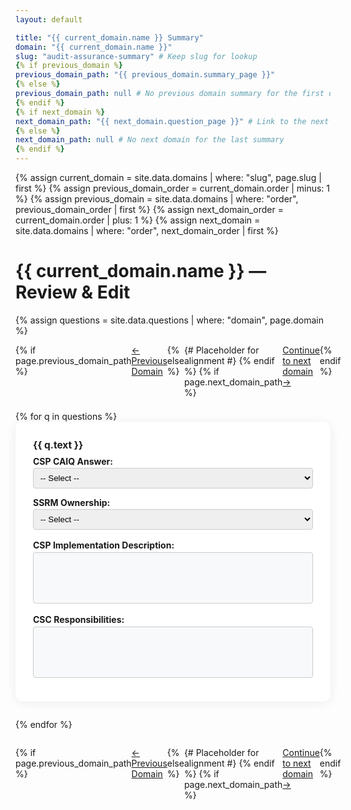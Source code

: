 ```yaml
---
layout: default

title: "{{ current_domain.name }} Summary"
domain: "{{ current_domain.name }}"
slug: "audit-assurance-summary" # Keep slug for lookup
{% if previous_domain %}
previous_domain_path: "{{ previous_domain.summary_page }}"
{% else %}
previous_domain_path: null # No previous domain summary for the first domain
{% endif %}
{% if next_domain %}
next_domain_path: "{{ next_domain.question_page }}" # Link to the next domain's question page
{% else %}
next_domain_path: null # No next domain for the last summary
{% endif %}
---
```


<!-- Look up domain data from _data/domains.yml -->
{% assign current_domain = site.data.domains | where: "slug", page.slug | first %}
{% assign previous_domain_order = current_domain.order | minus: 1 %}
{% assign previous_domain = site.data.domains | where: "order", previous_domain_order | first %}
{% assign next_domain_order = current_domain.order | plus: 1 %}
{% assign next_domain = site.data.domains | where: "order", next_domain_order | first %}

# {{ current_domain.name }} — Review & Edit

{% assign questions = site.data.questions | where: "domain", page.domain %}

<div style="max-width: 700px; margin: 0 auto;">
  <div style="display: flex; justify-content: space-between; margin-bottom: 1.5em;">
    {% if page.previous_domain_path %}
      <a href="{{ page.previous_domain_path | relative_url }}" class="btn btn-secondary">← Previous Domain</a>
    {% else %}
      <span style="width: 100px;"></span> {# Placeholder for alignment #}
    {% endif %}
    {% if page.next_domain_path %}
      <a href="{{ page.next_domain_path | relative_url }}" class="btn btn-primary">Continue to next domain →</a>
    {% endif %}
  </div>
  <div id="{{ page.slug }}">
    {% for q in questions %}
    <div class="summary-question-block" data-storage-key="{{ q.storage_key }}" style="background:#fff;border-radius:12px;box-shadow:0 2px 16px rgba(0,0,0,0.07);padding:2em 2em 1.5em 2em; margin-bottom: 2em;">
      <div style="font-size:1.1em;font-weight:bold;margin-bottom:0.5em;">{{ q.text }}</div>
      <div style="display:flex;gap:1em;margin-bottom:1.2em;flex-wrap:wrap;">
        <div style="flex:1 1 220px;min-width:220px;">
          <label style="font-weight:bold;" for="caiq-answer-{{ q.storage_key }}">CSP CAIQ Answer:</label><br>
          <select id="caiq-answer-{{ q.storage_key }}" class="caiq-answer" style="width:100%;padding:0.5em;border-radius:4px;border:1px solid #ccc;margin-top:0.2em;">
            <option value="">-- Select --</option>
            <option>Yes</option>
            <option>No</option>
            <option>Not Applicable</option>
          </select>
        </div>
        <div style="flex:1 1 220px;min-width:220px;">
          <label style="font-weight:bold;" for="ssrm-ownership-{{ q.storage_key }}">SSRM Ownership:</label><br>
          <select id="ssrm-ownership-{{ q.storage_key }}" class="ssrm-ownership" style="width:100%;padding:0.5em;border-radius:4px;border:1px solid #ccc;margin-top:0.2em;">
            <option value="">-- Select --</option>
            <option>CSP-owned</option>
            <option>CSC-owned</option>
            <option>3rd-party outsourced</option>
            <option>Shared CSP and CSC</option>
            <option>Shared CSP and 3rd party</option>
          </select>
        </div>
      </div>
      <div style="margin-bottom:1.2em;">
        <label style="font-weight:bold;" for="csp-impl-desc-{{ q.storage_key }}">CSP Implementation Description:</label>
        <div id="csp-impl-desc-{{ q.storage_key }}" class="csp-impl-desc" style="background:#f8f9fa;border:1px solid #ccc;border-radius:4px;min-height:80px;margin-top:0.2em;"></div>
      </div>
      <div style="margin-bottom:1.2em;">
        <label style="font-weight:bold;" for="csc-resp-{{ q.storage_key }}">CSC Responsibilities:</label>
        <div id="csc-resp-{{ q.storage_key }}" class="csc-resp" style="background:#f8f9fa;border:1px solid #ccc;border-radius:4px;min-height:80px;margin-top:0.2em;"></div>
      </div>
    </div>
    {% endfor %}
  </div>

  <div style="display: flex; justify-content: space-between; margin-top: 2em;">
    {% if page.previous_domain_path %}
      <a href="{{ page.previous_domain_path | relative_url }}" class="btn btn-secondary">← Previous Domain</a>
    {% else %}
       <span style="width: 100px;"></span> {# Placeholder for alignment #}
    {% endif %}
    {% if page.next_domain_path %}
      <a href="{{ page.next_domain_path | relative_url }}" class="btn btn-primary">Continue to next domain →</a>
    {% endif %}
  </div>
</div>

<!-- Toast Notification -->
<div id="toast-saved" style="display:none; position:fixed; z-index:9999; right:24px; bottom:24px; background:#28a745; color:#fff; padding:0.9em 1.5em; border-radius:8px; font-weight:bold; box-shadow:0 2px 8px rgba(0,0,0,0.12); font-size:1.1em; transition:opacity 0.3s;">Saved!</div>

<!-- Quill.js CDN -->
<link href="https://cdn.quilljs.com/1.3.6/quill.bubble.css" rel="stylesheet">
<script src="https://cdn.quilljs.com/1.3.6/quill.min.js"></script>
<script>
function showToast() {
  const toast = document.getElementById('toast-saved');
  toast.style.display = 'block';
  toast.style.opacity = '1';
  setTimeout(() => {
    toast.style.opacity = '0';
    setTimeout(() => { toast.style.display = 'none'; }, 300);
  }, 1200);
}

function saveAnswers(storageKey, answerSel, ownerSel, quillCSP, quillCSC) {
  const data = { ...JSON.parse(localStorage.getItem(storageKey) || '{}') };
  if (answerSel) data.caiqAnswer = answerSel.value;
  if (ownerSel) data.ssrmOwnership = ownerSel.value;
  if (quillCSP) data.cspImpl = quillCSP.root.innerHTML;
  if (quCSC) data.cscResp = quillCSC.root.innerHTML;
  localStorage.setItem(storageKey, JSON.stringify(data));
  showToast(); // Only show toast on successful save
}

function loadAnswers(storageKey, answerSel, ownerSel, quillCSP, quillCSC) {
  const data = JSON.parse(localStorage.getItem(storageKey) || '{}');
  if (data.caiqAnswer && answerSel) answerSel.value = data.caiqAnswer;
  if (data.ssrmOwnership && ownerSel) ownerSel.value = data.ssrmOwnership;
  if (data.cspImpl && quillCSP) quillCSP.root.innerHTML = data.cspImpl;
  if (data.cscResp && quillCSC) quillCSC.root.innerHTML = data.cscResp;
}

document.addEventListener('DOMContentLoaded', function() {
  document.querySelectorAll('.summary-question-block').forEach(block => {
    const storageKey = block.getAttribute('data-storage-key');
    const answerSel = block.querySelector('.caiq-answer');
    const ownerSel = block.querySelector('.ssrm-ownership');
    const cspDiv = block.querySelector('.csp-impl-desc');
    const cscDiv = block.querySelector('.csc-resp');

    // Initialize Quill editors only if the elements exist
    let quillCSP = null;
    if (cspDiv) {
        quillCSP = new Quill(cspDiv, {
            theme: 'bubble',
            placeholder: 'Describe the implementation...',
            modules: { toolbar: [ ['bold', 'italic', 'underline'], ['link'], [{ 'list': 'ordered'}, { 'list': 'bullet' }] ] }
        });
        quillCSP.root.addEventListener('blur', () => saveAnswers(storageKey, answerSel, ownerSel, quillCSP, quillCSC));
    }

    let quillCSC = null;
    if (cscDiv) {
        quillCSC = new Quill(cscDiv, {
            theme: 'bubble',
            placeholder: 'Describe the responsibilities...',
            modules: { toolbar: [ ['bold', 'italic', 'underline'], ['link'], [{ 'list': 'ordered'}, { 'list': 'bullet' }] ] }
        });
        quillCSC.root.addEventListener('blur', () => saveAnswers(storageKey, answerSel, ownerSel, quillCSP, quillCSC));
    }

    // Load saved answers
    loadAnswers(storageKey, answerSel, ownerSel, quillCSP, quillCSC);

    // Save on change for selects
    if (answerSel) answerSel.addEventListener('change', () => saveAnswers(storageKey, answerSel, ownerSel, quillCSP, quillCSC));
    if (ownerSel) ownerSel.addEventListener('change', () => saveAnswers(storageKey, answerSel, ownerSel, quillCSP, quillCSC));

  });
});
</script> 